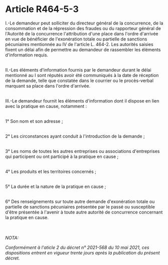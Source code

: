 # Article R464-5-3

<p>I.-Le demandeur peut solliciter du directeur général de la concurrence, de la consommation et de la répression des fraudes ou du rapporteur général de l'Autorité de la concurrence l'attribution d'une place dans l'ordre d'arrivée en vue de bénéficier de l'exonération totale ou partielle de sanctions pécuniaires mentionnée au IV de l'article L. 464-2. Les autorités saisies fixent un délai afin de permettre au demandeur de rassembler les éléments d'information requis.<br/><br/>

II.-Les éléments d'information fournis par le demandeur durant le délai mentionné au I sont réputés avoir été communiqués à la date de réception de la demande, telle que constatée dans le courrier ou le procès-verbal marquant sa place dans l'ordre d'arrivée.<br/><br/>

III.-Le demandeur fournit les éléments d'information dont il dispose en lien avec la pratique en cause, notamment :<br/><br/>

1° Son nom et son adresse ;<br/><br/>

2° Les circonstances ayant conduit à l'introduction de la demande ;<br/><br/>

3° Les noms de toutes les autres entreprises ou associations d'entreprises qui participent ou ont participé à la pratique en cause ;<br/><br/>

4° Les produits et les territoires concernés ;<br/><br/>

5° La durée et la nature de la pratique en cause ;<br/><br/>

6° Des renseignements sur toute autre demande d'exonération totale ou partielle de sanctions pécuniaires présentée par le passé ou susceptible d'être présentée à l'avenir à toute autre autorité de concurrence concernant la pratique en cause.</p><br/><br/><i>NOTA:<p>Conformément à l'aticle 2 du décret n° 2021-568 du 10 mai 2021, ces dispositions entrent en vigueur trente jours après la publication du présent décret.</p></i>